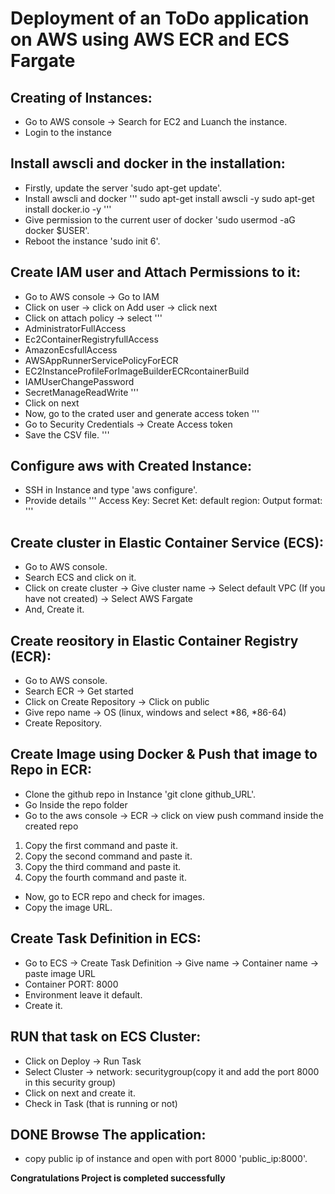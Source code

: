 # Deployment of an ToDo application on AWS using AWS ECR and ECS Fargate

## Creating of Instances:
- Go to AWS console -> Search for EC2 and Luanch the instance.
- Login to the instance

## Install awscli and docker in the installation:
- Firstly, update the server 'sudo apt-get update'.
- Install awscli and docker
'''
sudo apt-get install awscli -y
sudo apt-get install docker.io -y
'''
- Give permission to the current user of docker 'sudo usermod -aG docker $USER'.
- Reboot the instance 'sudo init 6'.

## Create IAM user and Attach Permissions to it:
- Go to AWS console -> Go to IAM 
- Click on user -> click on Add user -> click next
- Click on attach policy -> select
'''
- AdministratorFullAccess
- Ec2ContainerRegistryfullAccess
- AmazonEcsfullAccess
- AWSAppRunnerServicePolicyForECR
- EC2InstanceProfileForImageBuilderECRcontainerBuild
- IAMUserChangePassword
- SecretManageReadWrite
'''
- Click on next
- Now, go to the crated user and generate access token
'''
- Go to Security Credentials -> Create Access token
- Save the CSV file.
'''

## Configure aws with Created Instance:
- SSH in Instance and type 'aws configure'.
- Provide details
'''
Access Key: 
Secret Ket:
default region:
Output format:
'''

## Create cluster in Elastic Container Service (ECS):
- Go to AWS console.
- Search ECS and click on it.
- Click on create cluster -> Give cluster name -> Select default VPC (If you have not created) -> Select AWS Fargate
- And, Create it.

## Create reository in Elastic Container Registry (ECR):
- Go to AWS console.
- Search ECR -> Get started 
- Click on Create Repository -> Click on public
- Give repo name -> OS (linux, windows and select *86, *86-64)
- Create Repository.

## Create Image using Docker & Push that image to Repo in ECR:
- Clone the github repo in Instance 'git clone github_URL'.
- Go Inside the repo folder
- Go to the aws console -> ECR -> click on view push command inside the created repo
1. Copy the first command and paste it.
2. Copy the second command and paste it.
3. Copy the third command and paste it.
4. Copy the fourth command and paste it.
- Now, go to ECR repo and check for images.
- Copy the image URL.

## Create Task Definition in ECS:
- Go to ECS -> Create Task Definition -> Give name -> Container name -> paste image URL 
- Container PORT: 8000
- Environment leave it default.
- Create it.

## RUN that task on ECS Cluster:
- Click on Deploy -> Run Task
- Select Cluster -> network: securitygroup(copy it and add the port 8000 in this security group)
- Click on next and create it.
- Check in Task (that is running or not)

## DONE Browse The application:
- copy public ip of instance and open with port 8000 'public_ip:8000'.

**Congratulations Project is completed successfully**